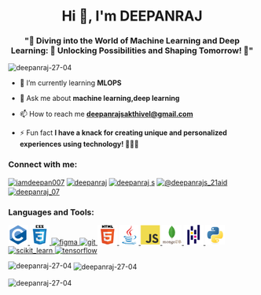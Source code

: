 <h1 align="center">Hi 👋, I'm DEEPANRAJ</h1>
<h3 align="center">"🤖 Diving into the World of Machine Learning and Deep Learning: 🌟 Unlocking Possibilities and Shaping Tomorrow! 🚀"</h3>
<p align="left">
</p>
<p align="left"> <img src="https://komarev.com/ghpvc/?username=deepanraj-27-04&label=Profile%20views&color=0e75b6&style=flat" alt="deepanraj-27-04" /> </p>

- 🌱 I’m currently learning  **MLOPS**

- 💬 Ask me about **machine learning,deep learning**

- 📫 How to reach me **deepanrajsakthivel@gmail.com**

- ⚡ Fun fact **I have a knack for creating unique and personalized experiences using technology! 🌟🤖✨**

<h3 align="left">Connect with me:</h3>
<p align="left">
<a href="https://twitter.com/iamdeepan007" target="blank"><img align="center" src="https://raw.githubusercontent.com/rahuldkjain/github-profile-readme-generator/master/src/images/icons/Social/twitter.svg" alt="iamdeepan007" height="30" width="40" /></a>
<a href="https://linkedin.com/in/deepanraj" target="blank"><img align="center" src="https://raw.githubusercontent.com/rahuldkjain/github-profile-readme-generator/master/src/images/icons/Social/linked-in-alt.svg" alt="deepanraj" height="30" width="40" /></a>
<a href="https://kaggle.com/deepanraj s" target="blank"><img align="center" src="https://raw.githubusercontent.com/rahuldkjain/github-profile-readme-generator/master/src/images/icons/Social/kaggle.svg" alt="deepanraj s" height="30" width="40" /></a>
<a href="https://www.hackerrank.com/@deepanrajs_21aid" target="blank"><img align="center" src="https://raw.githubusercontent.com/rahuldkjain/github-profile-readme-generator/master/src/images/icons/Social/hackerrank.svg" alt="@deepanrajs_21aid" height="30" width="40" /></a>
<a href="https://www.leetcode.com/deepanraj_07" target="blank"><img align="center" src="https://raw.githubusercontent.com/rahuldkjain/github-profile-readme-generator/master/src/images/icons/Social/leet-code.svg" alt="deepanraj_07" height="30" width="40" /></a>
</p>

<h3 align="left">Languages and Tools:</h3>
<p align="left"> <a href="https://www.cprogramming.com/" target="_blank" rel="noreferrer"> <img src="https://raw.githubusercontent.com/devicons/devicon/master/icons/c/c-original.svg" alt="c" width="40" height="40"/> </a> <a href="https://www.w3schools.com/css/" target="_blank" rel="noreferrer"> <img src="https://raw.githubusercontent.com/devicons/devicon/master/icons/css3/css3-original-wordmark.svg" alt="css3" width="40" height="40"/> </a> <a href="https://www.figma.com/" target="_blank" rel="noreferrer"> <img src="https://www.vectorlogo.zone/logos/figma/figma-icon.svg" alt="figma" width="40" height="40"/> </a> <a href="https://git-scm.com/" target="_blank" rel="noreferrer"> <img src="https://www.vectorlogo.zone/logos/git-scm/git-scm-icon.svg" alt="git" width="40" height="40"/> </a> <a href="https://www.w3.org/html/" target="_blank" rel="noreferrer"> <img src="https://raw.githubusercontent.com/devicons/devicon/master/icons/html5/html5-original-wordmark.svg" alt="html5" width="40" height="40"/> </a> <a href="https://www.java.com" target="_blank" rel="noreferrer"> <img src="https://raw.githubusercontent.com/devicons/devicon/master/icons/java/java-original.svg" alt="java" width="40" height="40"/> </a> <a href="https://developer.mozilla.org/en-US/docs/Web/JavaScript" target="_blank" rel="noreferrer"> <img src="https://raw.githubusercontent.com/devicons/devicon/master/icons/javascript/javascript-original.svg" alt="javascript" width="40" height="40"/> </a> <a href="https://www.mongodb.com/" target="_blank" rel="noreferrer"> <img src="https://raw.githubusercontent.com/devicons/devicon/master/icons/mongodb/mongodb-original-wordmark.svg" alt="mongodb" width="40" height="40"/> </a> <a href="https://pandas.pydata.org/" target="_blank" rel="noreferrer"> <img src="https://raw.githubusercontent.com/devicons/devicon/2ae2a900d2f041da66e950e4d48052658d850630/icons/pandas/pandas-original.svg" alt="pandas" width="40" height="40"/> </a> <a href="https://www.python.org" target="_blank" rel="noreferrer"> <img src="https://raw.githubusercontent.com/devicons/devicon/master/icons/python/python-original.svg" alt="python" width="40" height="40"/> </a> <a href="https://scikit-learn.org/" target="_blank" rel="noreferrer"> <img src="https://upload.wikimedia.org/wikipedia/commons/0/05/Scikit_learn_logo_small.svg" alt="scikit_learn" width="40" height="40"/> </a> <a href="https://www.tensorflow.org" target="_blank" rel="noreferrer"> <img src="https://www.vectorlogo.zone/logos/tensorflow/tensorflow-icon.svg" alt="tensorflow" width="40" height="40"/> </a> </p>

<p><img align="left" src="https://github-readme-stats.vercel.app/api/top-langs?username=deepanraj-27-04&show_icons=true&locale=en&layout=compact" alt="deepanraj-27-04" /></p>

<p>&nbsp;<img align="center" src="https://github-readme-stats.vercel.app/api?username=deepanraj-27-04&show_icons=true&locale=en" alt="deepanraj-27-04" /></p>

<p><img align="center" src="https://github-readme-streak-stats.herokuapp.com/?user=deepanraj-27-04&" alt="deepanraj-27-04" /></p>
